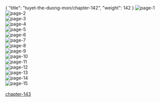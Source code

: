 { "title": "tuyet-the-duong-mon/chapter-142", "weight": 142 }
<img src="tuyet-the-duong-mon_0142_01-8e6450c7c79b9cb717fef021ce37dc87.webp" alt="page-1" origin="http://1.bp.blogspot.com/-mPFwYmeuw1k/WtMwiSLKWUI/AAAAAAAA66c/7RR3aDteY0Quu7kxLOHLwEVH52s48ScAgCLcBGAs/s1600/1.jpg?imgmax=0"><br/>
<img src="tuyet-the-duong-mon_0142_02-e86a305067085ca9f119c4d9d810dd1e.webp" alt="page-2" origin="http://1.bp.blogspot.com/-_JATyolkCkM/WtMwlSXyfsI/AAAAAAAA668/82YKULuAwisJwOZ_oRcJoKMZAdz4bZ0fwCLcBGAs/s1600/2.jpg?imgmax=0"><br/>
<img src="tuyet-the-duong-mon_0142_03-482f66ea43e3ba1d2fd35176ec2b1eac.webp" alt="page-3" origin="http://1.bp.blogspot.com/-sDkZZo-_8Cw/WtMwlvKK9vI/AAAAAAAA67A/RUFw0EKU7QItbUZVSWlUjUWWmm9_ndu0QCLcBGAs/s1600/3.jpg?imgmax=0"><br/>
<img src="tuyet-the-duong-mon_0142_04-fd26b695d08dcdf5c2f14fa7a99d068f.webp" alt="page-4" origin="http://1.bp.blogspot.com/-qtl1WnPvO3k/WtMwl4IjurI/AAAAAAAA67E/RroDZUWc2oUKmgPtpO-bQQskXtX0YwV4wCLcBGAs/s1600/4.jpg?imgmax=0"><br/>
<img src="tuyet-the-duong-mon_0142_05-2d0af664113fc93c07105d27a4772aaa.webp" alt="page-5" origin="http://1.bp.blogspot.com/-gqxYy8j6E3g/WtMwmRw73HI/AAAAAAAA67I/xGTbV09JWOwMW1GvJIhHWSIrBpw491LnwCLcBGAs/s1600/5.jpg?imgmax=0"><br/>
<img src="tuyet-the-duong-mon_0142_06-b6ea9e515edf0a672fa152ab1c775f60.webp" alt="page-6" origin="http://1.bp.blogspot.com/-75Cau1ezv2w/WtMwmgMbChI/AAAAAAAA67M/7LKkJNC7jE8BBlkbaOp8Z09aFr8xP35UgCLcBGAs/s1600/6.jpg?imgmax=0"><br/>
<img src="tuyet-the-duong-mon_0142_07-4b92ed28ed05fa3b0d71568e73334a46.webp" alt="page-7" origin="http://1.bp.blogspot.com/-xVr5GzdrVaI/WtMwm0DRG3I/AAAAAAAA67Q/lrNV7jDZt90F-p_oTiw1dRSK0uBLmEVgwCLcBGAs/s1600/7.jpg?imgmax=0"><br/>
<img src="tuyet-the-duong-mon_0142_08-835e318bdf7fdc259d0384bdec09d581.webp" alt="page-8" origin="http://1.bp.blogspot.com/-Rwq5R2Hwh7s/WtMwnt80diI/AAAAAAAA67U/r8SeRmg7gfsrHwzO1YYxZasN25Rr8y4aQCLcBGAs/s1600/8.jpg?imgmax=0"><br/>
<img src="tuyet-the-duong-mon_0142_09-4aba12340b5a250aecdd6c3bf37ebcf2.webp" alt="page-9" origin="http://1.bp.blogspot.com/-pIAbExu9Y7s/WtMwnjaYuiI/AAAAAAAA67Y/GG1Qyf8Jn_A782MoHc6E8nsX5vWQipcYACLcBGAs/s1600/9.jpg?imgmax=0"><br/>
<img src="tuyet-the-duong-mon_0142_10-f1233606725a33c10176735586dd7069.webp" alt="page-10" origin="http://1.bp.blogspot.com/-LPkrad9wUrY/WtMwiaQT6FI/AAAAAAAA66g/e-h09a0eFdY-H6QzhrLFEx8LqvTVqUyegCLcBGAs/s1600/10.jpg?imgmax=0"><br/>
<img src="tuyet-the-duong-mon_0142_11-bcbdfa21d75e2d3ba5eac5806fe69c43.webp" alt="page-11" origin="http://1.bp.blogspot.com/-nN6w8CUjO3g/WtMwjTdcUGI/AAAAAAAA66o/BqzkrHs0p-AauR4IUsX7cREMGvLKxhyzwCLcBGAs/s1600/11.jpg?imgmax=0"><br/>
<img src="tuyet-the-duong-mon_0142_12-664ee59e7644032d707bd68be46883c0.webp" alt="page-12" origin="http://1.bp.blogspot.com/-o458frQQ7U0/WtMwjtYnVCI/AAAAAAAA66s/kzF-UKE2Wkg93bdCY8XXiEECefHUKRrywCLcBGAs/s1600/12.jpg?imgmax=0"><br/>
<img src="tuyet-the-duong-mon_0142_13-ece9b626e75626cf039d1bdc63d1bbc7.webp" alt="page-13" origin="http://1.bp.blogspot.com/-zSgU0219ccQ/WtMwkH73GNI/AAAAAAAA66w/PIqOGXg23F8koZ7a8Wh6LTPwW3tubmysACLcBGAs/s1600/13.jpg?imgmax=0"><br/>
<img src="tuyet-the-duong-mon_0142_14-710381129e88afd89784f7698b2286b9.webp" alt="page-14" origin="http://1.bp.blogspot.com/-qyJh5tBy2Fg/WtMwkKEwsRI/AAAAAAAA660/WPSk3ab1Gwo8tImN-nESjn1OZiREPYTxQCLcBGAs/s1600/14.jpg?imgmax=0"><br/>
<img src="tuyet-the-duong-mon_0142_15-ebb8c1ee6e1ed7826b136891bc0c5810.webp" alt="page-15" origin="http://1.bp.blogspot.com/-B3rZQGwSMTw/WtMwkgzb1XI/AAAAAAAA664/iusUD8eWpXEsg9fFCZoMSaFWcmJa5chXwCLcBGAs/s1600/15.jpg?imgmax=0"><br/>
<br/><a class="nextchap" href="/tuyet-the-duong-mon/chapter-143">chapter-143</a>
